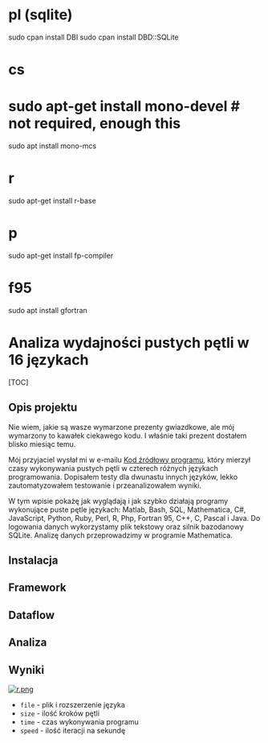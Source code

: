 # pl (sqlite)
sudo cpan install DBI
sudo cpan install DBD::SQLite


# cs
# sudo apt-get install mono-devel # not required, enough this
sudo apt install mono-mcs
# r
sudo apt-get install r-base 
# p
sudo apt-get install fp-compiler
# f95
sudo apt install gfortran


# Analiza wydajności pustych pętli w 16 językach

[TOC]

## Opis projektu

Nie wiem, jakie są wasze wymarzone prezenty gwiazdkowe, ale mój wymarzony to kawałek ciekawego kodu. I właśnie taki prezent dostałem blisko miesiąc temu.

Mój przyjaciel wysłał mi w e-mailu [Kod źródłowy programu](https://www.dropbox.com/s/s9dy1jabkzxzls6/loopspeed.zip?dl=1), który mierzył czasy wykonywania pustych pętli w czterech różnych językach programowania. Dopisałem testy dla dwunastu innych języków, lekko zautomatyzowałem testowanie i przeanalizowałem wyniki.

W tym wpisie pokażę jak wyglądają i jak szybko działają programy wykonujące puste pętle językach: Matlab, Bash, SQL, Mathematica, C#, JavaScript, Python, Ruby, Perl, R, Php, Fortran 95, C++, C, Pascal i Java. Do logowania danych wykorzystamy plik tekstowy oraz silnik bazodanowy SQLite. Analizę danych przeprowadzimy w programie Mathematica. 

## Instalacja

## Framework

## Dataflow

## Analiza

## Wyniki

[![r.png](https://s27.postimg.org/jzgak8vab/image.png)](https://postimg.org/image/rffk61izj/)


+ `file` - plik i rozszerzenie języka
+ `size` - ilość kroków pętli
+ `time` - czas wykonywania programu
+ `speed` - ilość iteracji na sekundę

